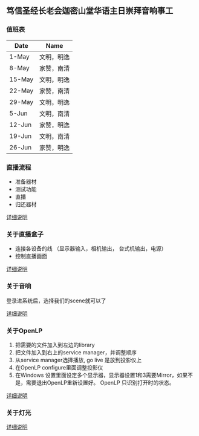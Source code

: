 ## 笃信圣经长老会迦密山堂华语主日崇拜音响事工

### 值班表

|Date|Name|
|------|------|
|1-May|文明，明逸 |
|8-May| 家赞，南清|
|15-May| 文明，明逸 |
|22-May| 家赞，南清|
|29-May| 文明，明逸 |
|5-Jun| 文明，南清|
|12-Jun| 家赞，明逸|
|19-Jun| 文明，南清|
|26-Jun| 家赞，明逸|



### 直播流程

- 准备器材
- 测试功能
- 直播
- 归还器材

[详细说明](flowchart)

### 关于直播盒子

- 连接各设备的线 （显示器输入，相机输出， 台式机输出，电源）
- 控制直播画面

[详细说明](livebox)

### 关于音响

登录进系统后，选择我们的scene就可以了

[详细说明](sound)

### 关于OpenLP

1. 把需要的文件加入到左边的library
2. 把文件加入到右上的service manager，并调整顺序
3. 从service manager选择播放, go live 是放到投影仪上
4. 在OpenLP configure里面调整投影仪
5. 在Windows 设置里面设定多个显示器，显示器设置1和3需要Mirror，如果不是，需要退出OpenLP重新设置好。 OpenLP 只识别打开时的状态。

[详细说明](openlp)

### 关于灯光

[详细说明](light)
